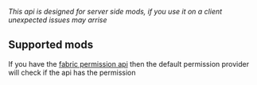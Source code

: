 *This api is designed for server side mods, if you use it on a client unexpected issues may arrise*

## Supported mods
If you have the [fabric permission api](https://github.com/lucko/fabric-permissions-api) then the default permission provider will check if the api has the permission